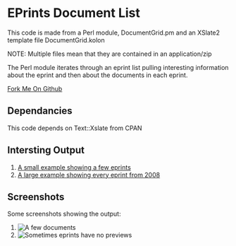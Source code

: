 EPrints Document List
=====================
This code is made from a Perl module, DocumentGrid.pm and an XSlate2
template file DocumentGrid.kolon

NOTE: Multiple files mean that they are contained in an application/zip

The Perl module iterates through an eprint list pulling interesting
information about the eprint and then about the documents in each
eprint.

[Fork Me On Github](https://github.com/graingert/Eprints-DocGrid "Eprints-DocGrid git repository")

Dependancies
------------
This code depends on Text::Xslate from CPAN

Intersting Output
-----------------
1. [A small example showing a few eprints](http://kanga-tag1g09.ecs.soton.ac.uk/cgi/exportview/creators/Al-Huseiny=3AMuayed=3A=3A/DocumentGrid/Al-Huseiny=3AMuayed=3A=3A.html)
2. [A large example showing every eprint from 2008](http://kanga-tag1g09.ecs.soton.ac.uk/cgi/exportview/year/2008/DocumentGrid/2008.html)

Screenshots
-----------
Some screenshots showing the output:
1. ![A few documents](http://dl.dropbox.com/u/1353167/Eprints/a_few_documents.png)
2. ![Sometimes eprints have no previews](http://dl.dropbox.com/u/1353167/Eprints/sometimes_eprints_have_no_previews.png)

